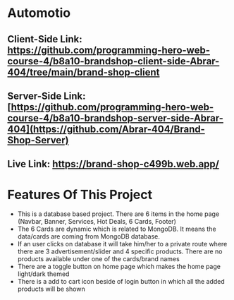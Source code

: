 # Automotio

## Client-Side Link: https://github.com/programming-hero-web-course-4/b8a10-brandshop-client-side-Abrar-404/tree/main/brand-shop-client
## Server-Side Link: [https://github.com/programming-hero-web-course-4/b8a10-brandshop-server-side-Abrar-404](https://github.com/Abrar-404/Brand-Shop-Server)
## Live Link: https://brand-shop-c499b.web.app/

# Features Of This Project
- This is a database based project. There are 6 items in the home page (Navbar, Banner, Services, Hot Deals, 6 Cards, Footer)
- The 6 Cards are dynamic which is related to MongoDB. It means the data/cards are coming from MongoDB database.
- If an user clicks on database it will take him/her to a private route where there are 3 advertisement/slider and 4 specific products. There are no products available under one of the cards/brand names
- There are a toggle button on home page which makes the home page light/dark themed
- There is a add to cart icon beside of login button in which all the added products will be shown

